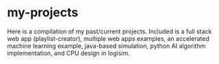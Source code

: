 # my-projects
Here is a compilation of my past/current projects. Included is a full stack web app (playlist-creator), multiple web apps examples, an accelerated machine learning example,
java-based simulation, python AI algorithm implementation, and CPU design in logisim.
